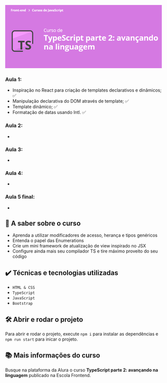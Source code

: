 ![TypeScript parte 2: avançando na linguagem](curso.png)

### Aula 1:
- Inspiração no React para criação de templates declarativos e dinâmicos; :white_check_mark:
- Manipulação declarativa do DOM através de template; :white_check_mark:
- Template dinâmico; :white_check_mark:
- Formatação de datas usando Intl. :white_check_mark:
### Aula 2:
- 
### Aula 3:
- 
### Aula 4:
- 
### Aula 5 final:
- 

## 🔨 A saber sobre o curso
- Aprenda a utilizar modificadores de acesso, herança e tipos genéricos
- Entenda o papel das Enumerations
- Crie um mini framework de atualização de view inspirado no JSX
- Configure ainda mais seu compilador TS e tire máximo proveito do seu código


## ✔️ Técnicas e tecnologias utilizadas
- `HTML & CSS`
- `TypeScript`
- `JavaScript`
- `Bootstrap`

## 🛠️ Abrir e rodar o projeto
Para abrir e rodar o projeto, execute `npm i` para instalar as dependências e `npm run start` para inicar o projeto.

## 📚 Mais informações do curso
Busque na plataforma da Alura o curso **TypeScript parte 2: avançando na linguagem** publicado na Escola Frontend.

<br>
